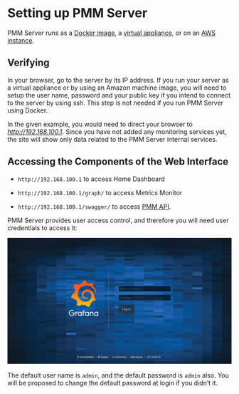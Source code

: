 # Setting up PMM Server

PMM Server runs as a [Docker image](docker.md), a [virtual appliance](virtual-appliance.md), or on an [AWS instance](aws.md).

## Verifying

In your browser, go to the server by its IP address. If you run your server as a
virtual appliance or by using an Amazon machine image, you will need to setup
the user name, password and your public key if you intend to connect to the
server by using ssh. This step is not needed if you run PMM Server using
Docker.

In the given example, you would need to direct your browser to
*http://192.168.100.1*. Since you have not added any monitoring services yet,
the site will show only data related to the PMM Server internal services.

## Accessing the Components of the Web Interface

* `http://192.168.100.1` to access Home Dashboard

* `http://192.168.100.1/graph/` to access Metrics Monitor

* `http://192.168.100.1/swagger/` to access [PMM API](/details/api.md).

PMM Server provides user access control, and therefore you will need
user credentials to access it:

![image](../../_images/PMM_Login.jpg)

The default user name is `admin`, and the default password is `admin` also.
You will be proposed to change the default password at login if you didn’t it.
